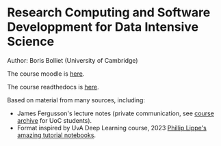 Research Computing and Software Developpment for Data Intensive Science
===========================

Author: Boris Bolliet (University of Cambridge)

The course moodle is [here](https://www.vle.cam.ac.uk/course/view.php?id=252189).

The course readthedocs is [here](https://researchcomputing.readthedocs.io/en/latest/).


Based on material from many sources, including:
- James Fergusson's lecture notes (private communication, see [course archive](https://gitlab.developers.cam.ac.uk/phy/data-intensive-science-mphil/lecture-materials/c1_research_computing/-/tree/main/course_archive?ref_type=heads) for UoC students).
- Format inspired by UvA Deep Learning course, 2023 [Phillip Lippe's amazing tutorial notebooks](https://uvadlc-notebooks.readthedocs.io/en/latest/).

